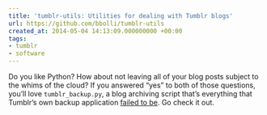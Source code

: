 ```yaml
---
title: 'tumblr-utils: Utilities for dealing with Tumblr blogs'
url: https://github.com/bbolli/tumblr-utils
created_at: 2014-05-04 14:13:09.000000000 +00:00
tags:
- tumblr
- software
---
```


Do you like Python? How about not leaving all of your blog posts subject
to the whims of the cloud? If you answered “yes” to both of those
questions, you’ll love `tumblr_backup.py`, a blog archiving script
that’s everything that Tumblr’s own backup application [failed to
be](http://blog.room208.org/post/25042592200). Go check it out.
